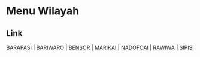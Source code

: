 # Menu Wilayah

## Link

[BARAPASI](https://github.com/gigit-pemilu/pemilu-2024-91-papua/tree/main/pileg-dpr/hitung-suara/sub/91-papua/sub/20-mamberamo-raya/sub/06-waropen-atas/sub/2002-barapasi)
 | 
[BARIWARO](https://github.com/gigit-pemilu/pemilu-2024-91-papua/tree/main/pileg-dpr/hitung-suara/sub/91-papua/sub/20-mamberamo-raya/sub/06-waropen-atas/sub/2004-bariwaro)
 | 
[BENSOR](https://github.com/gigit-pemilu/pemilu-2024-91-papua/tree/main/pileg-dpr/hitung-suara/sub/91-papua/sub/20-mamberamo-raya/sub/06-waropen-atas/sub/2005-bensor)
 | 
[MARIKAI](https://github.com/gigit-pemilu/pemilu-2024-91-papua/tree/main/pileg-dpr/hitung-suara/sub/91-papua/sub/20-mamberamo-raya/sub/06-waropen-atas/sub/2007-marikai)
 | 
[NADOFOAI](https://github.com/gigit-pemilu/pemilu-2024-91-papua/tree/main/pileg-dpr/hitung-suara/sub/91-papua/sub/20-mamberamo-raya/sub/06-waropen-atas/sub/2001-nadofoai)
 | 
[RAWIWA](https://github.com/gigit-pemilu/pemilu-2024-91-papua/tree/main/pileg-dpr/hitung-suara/sub/91-papua/sub/20-mamberamo-raya/sub/06-waropen-atas/sub/2006-rawiwa)
 | 
[SIPISI](https://github.com/gigit-pemilu/pemilu-2024-91-papua/tree/main/pileg-dpr/hitung-suara/sub/91-papua/sub/20-mamberamo-raya/sub/06-waropen-atas/sub/2003-sipisi)


